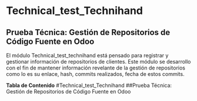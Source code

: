 # Technical_test_Technihand
## Prueba Técnica: Gestión de Repositorios de Código Fuente en Odoo 


El módulo Technical_test_technihand está pensado para registrar y gestionar información de repositorios de clientes. Este módulo se desarrollo con el fin de mantener información revelante de la gestión de repositorios como lo es su enlace, hash, commits realizados, fecha de estos commits. 

**Tabla de Contenido**
#Technical_test_Technihand
##Prueba Técnica: Gestión de Repositorios de Código Fuente en Odoo
